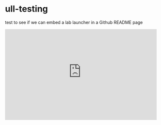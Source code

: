 # ull-testing
test to see if we can embed a lab launcher in a Github README page

<iframe 
  width='500' 
  height='300'
  sandbox='allow-forms allow-popups allow-same-origin allow-scripts'
  src='https://staging-avl.appsembler.com/embed/cf773d31-70ea-4bb2-ac19-90edd1bfcbf8/'
  style='border: 0'>
</iframe> 

